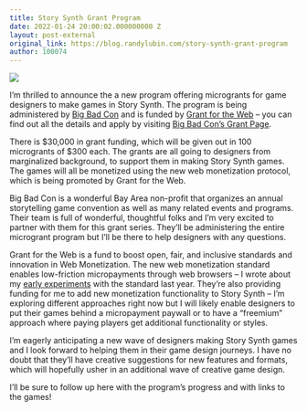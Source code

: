 ```yaml
---
title: Story Synth Grant Program
date: 2022-01-24 20:00:02.000000000 Z
layout: post-external
original_link: https://blog.randylubin.com/story-synth-grant-program
author: 100074
---
```


![](/images/story-synth-and-big-bad-con-microgrant-banner.png)

I’m thrilled to announce the a new program offering microgrants for game designers to make games in Story Synth. The program is being administered by [Big Bad Con](https://www.bigbadcon.com/) and is funded by [Grant for the Web](https://www.grantfortheweb.org/) – you can find out all the details and apply by visiting [Big Bad Con’s Grant Page](https://www.bigbadcon.com/story-synth-microgrants/).

There is $30,000 in grant funding, which will be given out in 100 microgrants of $300 each. The grants are all going to designers from marginalized background, to support them in making Story Synth games. The games will all be monetized using the new web monetization protocol, which is being promoted by Grant for the Web.

Big Bad Con is a wonderful Bay Area non-profit that organizes an annual storytelling game convention as well as many related events and programs. Their team is full of wonderful, thoughtful folks and I’m very excited to partner with them for this grant series. They’ll be administering the entire microgrant program but I’ll be there to help designers with any questions.

Grant for the Web is a fund to boost open, fair, and inclusive standards and innovation in Web Monetization. The new web monetization standard enables low-friction micropayments through web browsers – I wrote about my [early experiments](https://blog.randylubin.com/playing-around-with-the-web-monetization-protocol) with the standard last year. They’re also providing funding for me to add new monetization functionality to Story Synth – I’m exploring different approaches right now but I will likely enable designers to put their games behind a micropayment paywall or to have a “freemium” approach where paying players get additional functionality or styles.

I’m eagerly anticipating a new wave of designers making Story Synth games and I look forward to helping them in their game design journeys. I have no doubt that they’ll have creative suggestions for new features and formats, which will hopefully usher in an additional wave of creative game design.

I’ll be sure to follow up here with the program’s progress and with links to the games!

